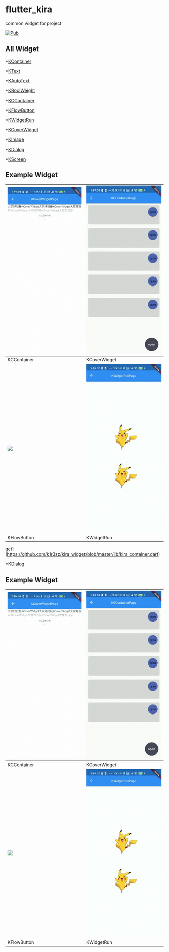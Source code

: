 # flutter_kira

common widget for project

[![Pub](https://img.shields.io/pub/v/flutter_kira.svg)](https://pub.dev/packages/flutter_kira)

## All Widget

*[KContainer](https://github.com/k1r3zz/kira_widget/blob/master/lib/kira_container.dart)

*[KText](https://github.com/k1r3zz/kira_widget/blob/master/lib/kira_container.dart)

*[KAutoText](https://github.com/k1r3zz/kira_widget/blob/master/lib/kira_container.dart)

*[KBoolWeight](https://github.com/k1r3zz/kira_widget/blob/master/lib/kira_container.dart)

*[KCContainer](https://github.com/k1r3zz/kira_widget/blob/master/lib/kira_container.dart)

*[KFlowButton](https://github.com/k1r3zz/kira_widget/blob/master/lib/kira_container.dart)

*[KWidgetRun](https://github.com/k1r3zz/kira_widget/blob/master/lib/kira_container.dart)

*[KCoverWidget](https://github.com/k1r3zz/kira_widget/blob/master/lib/kira_container.dart)

*[KImage](https://github.com/k1r3zz/kira_widget/blob/master/lib/kira_container.dart)

*[KDialog](https://github.com/k1r3zz/kira_widget/blob/master/lib/kira_container.dart)

*[KScreen](https://github.com/k1r3zz/kira_widget/blob/master/lib/kira_container.dart)

## Example Widget

<!--This project is a starting point for a Dart-->
<!--[package](https://flutter.dev/developing-packages/),-->
<!--a library module containing code that can be shared easily across-->
<!--multiple Flutter or Dart projects.-->

<!--For help getting started with Flutter, view our-->
<!--[online documentation](https://flutter.dev/docs), which offers tutorials,-->
<!--samples, guidance on mobile development, and a full API reference.-->

<!--![image](https://ss0.bdstatic.com/70cFvHSh_Q1YnxGkpoWK1HF6hhy/it/u=1428496956,1019754294&fm=26&gp=0.jpg)-->
<!--![images](./screenshots/coverwidget.gif)-->
<!--<img src="./screenshots/coverwidget.gif" height="300" />-->
<!--<img src="./screenshots/coverwidget.gif" height="300" />-->


| <img src="./screenshots/coverwidget.gif" width="300" /> | <img src="./screenshots/KCoverWidget.gif" width="300" /> |
|:--------------------------------------------------------|:---------------------------------------------------------|
| KCContainer                                             | KCoverWidget                                             |
| <img src="./screenshots/KFlowButton.gif" width="300" /> | <img src="./screenshots/KWidgetRun.gif" width="300" />   |
| KFlowButton                                             |KWidgetRun                                                          |

get](https://github.com/k1r3zz/kira_widget/blob/master/lib/kira_container.dart)

*[KDialog](https://github.com/k1r3zz/kira_widget/blob/master/lib/kira_container.dart)

## Example Widget

<!--This project is a starting point for a Dart-->
<!--[package](https://flutter.dev/developing-packages/),-->
<!--a library module containing code that can be shared easily across-->
<!--multiple Flutter or Dart projects.-->

<!--For help getting started with Flutter, view our-->
<!--[online documentation](https://flutter.dev/docs), which offers tutorials,-->
<!--samples, guidance on mobile development, and a full API reference.-->

<!--![image](https://ss0.bdstatic.com/70cFvHSh_Q1YnxGkpoWK1HF6hhy/it/u=1428496956,1019754294&fm=26&gp=0.jpg)-->
<!--![images](./screenshots/coverwidget.gif)-->
<!--<img src="./screenshots/coverwidget.gif" height="300" />-->
<!--<img src="./screenshots/coverwidget.gif" height="300" />-->


| <img src="./screenshots/coverwidget.gif" width="300" /> | <img src="./screenshots/KCoverWidget.gif" width="300" /> |
|:--------------------------------------------------------|:---------------------------------------------------------|
| KCContainer                                             | KCoverWidget                                             |
| <img src="./screenshots/KFlowButton.gif" width="300" /> | <img src="./screenshots/KWidgetRun.gif" width="300" />   |
| KFlowButton                                             |KWidgetRun                                                          |

